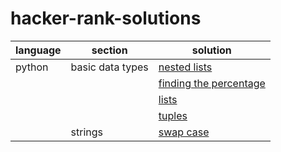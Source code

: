 # hacker-rank-solutions

| language         | section          | solution               |
| ---------------- | ---------------- | ---------------------- |
| python           | basic data types | [nested lists](https://github.com/ruthrootz/hacker-rank-solutions/blob/main/python/basic-data-types/nested-lists.py) |
|                  |                  | [finding the percentage](https://github.com/ruthrootz/hacker-rank-solutions/blob/main/python/basic-data-types/finding-the-percentage.py) |
|                  |                  | [lists](https://github.com/ruthrootz/hacker-rank-solutions/blob/main/python/basic-data-types/lists.py) |
|                  |                  | [tuples](https://github.com/ruthrootz/hacker-rank-solutions/blob/main/python/basic-data-types/tuples.py) |
|                  | strings          | [swap case](https://github.com/ruthrootz/hacker-rank-solutions/blob/main/python/strings/swap_case.py) |
